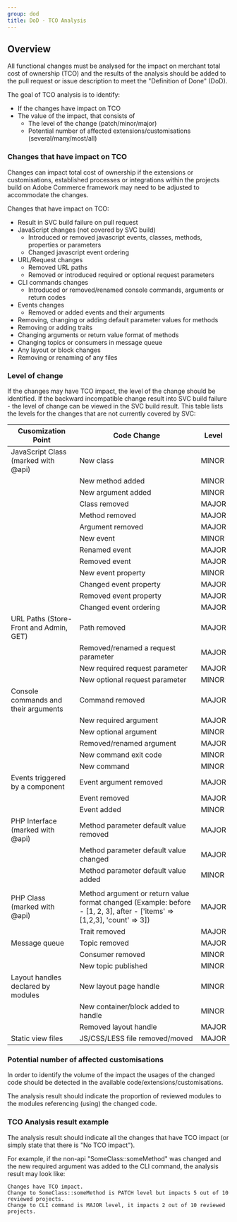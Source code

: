 ```yaml
---
group: dod
title: DoD - TCO Analysis
---
```


## Overview

All functional changes must be analysed for the impact on merchant total cost of ownership (TCO) and the results of the analysis should be added to the pull request or issue description to meet the "Definition of Done" (DoD).

The goal of TCO analysis is to identify:

-  If the changes have impact on TCO
-  The value of the impact, that consists of
   -  The level of the change (patch/minor/major)
   -  Potential number of affected extensions/customisations (several/many/most/all)

### Changes that have impact on TCO

Changes can impact total cost of ownership if the extensions or customisations, established processes or integrations within the projects build on Adobe Commerce framework may need to be adjusted to accommodate the changes.

Changes that have impact on TCO:

-  Result in SVC build failure on pull request
-  JavaScript changes (not covered by SVC build)
   -  Introduced or removed javascript events, classes, methods, properties or parameters
   -  Changed javascript event ordering
-  URL/Request changes
   -  Removed URL paths
   -  Removed or introduced required or optional request parameters
-  CLI commands changes
   -  Introduced or removed/renamed console commands, arguments or return codes
-  Events changes
   -  Removed or added events and their arguments
-  Removing, changing or adding default parameter values for methods
-  Removing or adding traits
-  Changing arguments or return value format of methods
-  Changing topics or consumers in message queue
-  Any layout or block changes
-  Removing or renaming of any files

### Level of change

If the changes may have TCO impact, the level of the change should be identified.
If the backward incompatible change result into SVC build failure - the level of change can be viewed in the SVC build result.
This table lists the levels for the changes that are not currently covered by SVC:

| Cusomization Point                     | Code Change                                                                                                              | Level |
|----------------------------------------|--------------------------------------------------------------------------------------------------------------------------|-------|
| JavaScript Class (marked with @api)    | New class                                                                                                                | MINOR |
|                                        | New method added                                                                                                         | MINOR |
|                                        | New argument added                                                                                                       | MINOR |
|                                        | Class removed                                                                                                            | MAJOR |
|                                        | Method removed                                                                                                           | MAJOR |
|                                        | Argument removed                                                                                                         | MAJOR |
|                                        | New event                                                                                                                | MINOR |
|                                        | Renamed event                                                                                                            | MAJOR |
|                                        | Removed event                                                                                                            | MAJOR |
|                                        | New event property                                                                                                       | MINOR |
|                                        | Changed event property                                                                                                   | MAJOR |
|                                        | Removed event property                                                                                                   | MAJOR |
|                                        | Changed event ordering                                                                                                   | MAJOR |
| URL Paths (Store-Front and Admin, GET) | Path removed                                                                                                             | MAJOR |
|                                        | Removed/renamed a request parameter                                                                                      | MAJOR |
|                                        | New required request parameter                                                                                           | MAJOR |
|                                        | New optional request parameter                                                                                           | MINOR |
| Console commands and their arguments   | Command removed                                                                                                          | MAJOR |
|                                        | New required argument                                                                                                    | MAJOR |
|                                        | New optional argument                                                                                                    | MINOR |
|                                        | Removed/renamed argument                                                                                                 | MAJOR |
|                                        | New command exit code                                                                                                    | MINOR |
|                                        | New command                                                                                                              | MINOR |
| Events triggered by a component        | Event argument removed                                                                                                   | MAJOR |
|                                        | Event removed                                                                                                            | MAJOR |
|                                        | Event added                                                                                                              | MINOR |
| PHP Interface (marked with @api)       | Method parameter default value removed                                                                                   | MAJOR |
|                                        | Method parameter default value changed                                                                                   | MAJOR |
|                                        | Method parameter default value added                                                                                     | MINOR |
|                                        |                                                                                                                          |       |
| PHP Class (marked with @api)           | Method argument or return value format changed (Example: before - [1, 2, 3], after - ['items' => [1,2,3], 'count' => 3]) | MAJOR |
|                                        | Trait removed                                                                                                            | MAJOR |
| Message queue                          | Topic removed                                                                                                            | MAJOR |
|                                        | Consumer removed                                                                                                         | MINOR |
|                                        | New topic published                                                                                                      | MINOR |
| Layout handles declared by modules     | New layout page handle                                                                                                   | MINOR |
|                                        | New container/block added to handle                                                                                      | MINOR |
|                                        | Removed layout handle                                                                                                    | MAJOR |
| Static view files                      | JS/CSS/LESS file removed/moved                                                                                           | MAJOR |

### Potential number of affected customisations

In order to identify the volume of the impact the usages of the changed code should be detected in the available code/extensions/customisations.

The analysis result should indicate the proportion of reviewed modules to the modules referencing (using) the changed code.

### TCO Analysis result example

The analysis result should indicate all the changes that have TCO impact (or simply state that there is "No TCO impact").

For example, if the non-api "SomeClass::someMethod" was changed and the new required argument was added to the CLI command, the analysis result may look like:

```text
Changes have TCO impact.
Change to SomeClass::someMethod is PATCH level but impacts 5 out of 10 reviewed projects.
Change to CLI command is MAJOR level, it impacts 2 out of 10 reviewed projects.
```
